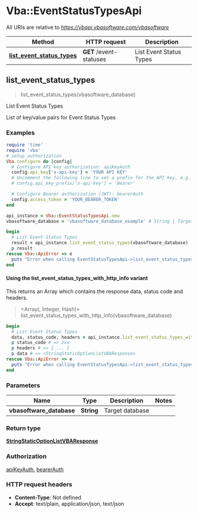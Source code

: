 # Vba::EventStatusTypesApi

All URIs are relative to *https://vbapi.vbasoftware.com/vbasoftware*

| Method | HTTP request | Description |
| ------ | ------------ | ----------- |
| [**list_event_status_types**](EventStatusTypesApi.md#list_event_status_types) | **GET** /event-statuses | List Event Status Types |


## list_event_status_types

> <StringStaticOptionListVBAResponse> list_event_status_types(vbasoftware_database)

List Event Status Types

List of key/value pairs for Event Status Types

### Examples

```ruby
require 'time'
require 'vba'
# setup authorization
Vba.configure do |config|
  # Configure API key authorization: apiKeyAuth
  config.api_key['x-api-key'] = 'YOUR API KEY'
  # Uncomment the following line to set a prefix for the API key, e.g. 'Bearer' (defaults to nil)
  # config.api_key_prefix['x-api-key'] = 'Bearer'

  # Configure Bearer authorization (JWT): bearerAuth
  config.access_token = 'YOUR_BEARER_TOKEN'
end

api_instance = Vba::EventStatusTypesApi.new
vbasoftware_database = 'vbasoftware_database_example' # String | Target database

begin
  # List Event Status Types
  result = api_instance.list_event_status_types(vbasoftware_database)
  p result
rescue Vba::ApiError => e
  puts "Error when calling EventStatusTypesApi->list_event_status_types: #{e}"
end
```

#### Using the list_event_status_types_with_http_info variant

This returns an Array which contains the response data, status code and headers.

> <Array(<StringStaticOptionListVBAResponse>, Integer, Hash)> list_event_status_types_with_http_info(vbasoftware_database)

```ruby
begin
  # List Event Status Types
  data, status_code, headers = api_instance.list_event_status_types_with_http_info(vbasoftware_database)
  p status_code # => 2xx
  p headers # => { ... }
  p data # => <StringStaticOptionListVBAResponse>
rescue Vba::ApiError => e
  puts "Error when calling EventStatusTypesApi->list_event_status_types_with_http_info: #{e}"
end
```

### Parameters

| Name | Type | Description | Notes |
| ---- | ---- | ----------- | ----- |
| **vbasoftware_database** | **String** | Target database |  |

### Return type

[**StringStaticOptionListVBAResponse**](StringStaticOptionListVBAResponse.md)

### Authorization

[apiKeyAuth](../README.md#apiKeyAuth), [bearerAuth](../README.md#bearerAuth)

### HTTP request headers

- **Content-Type**: Not defined
- **Accept**: text/plain, application/json, text/json

